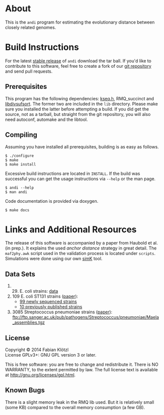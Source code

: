 # About

This is the `andi` program for estimating the evolutionary distance between closely related genomes.

# Build Instructions

For the latest [stable release](https://github.com/EvolBioInf/andi/releases) of `andi` download the tar ball. If you'd like to contribute to this software, feel free to create a fork of our [git repository](https://github.com/EvolBioInf/andi) and send pull requests.

## Prerequisites

This program has the following dependencies: [kseq.h](http://lh3lh3.users.sourceforge.net/kseq.shtml), RMQ_succinct and [libdivsufsort](https://code.google.com/p/libdivsufsort/). The former two are included in the `lib` directory. Please make sure you installed the latter before attempting a build. If you did get the source, not as a tarball, but straight from the git repository, you will also need autoconf, automake and the libtool.

## Compiling

Assuming you have installed all prerequisites, building is as easy as follows.

	$ ./configure
	$ make
	$ make install

Excessive build instructions are located in `INSTALL`. If the build was successful you can get the usage instructions via `--help` or the man page.

	$ andi --help
	$ man andi

Code documentation is provided via doxygen.

	$ make docs

# Links and Additional Resources

The release of this software is accompanied by a paper from Haubold et al. (in prep.). It explains the used *anchor distance* strategy in great detail. The `maf2phy.awk` script used in the validation process is located under `scripts`. Simulations were done using our own [simK](http://guanine.evolbio.mpg.de/bioBox/) tool.

## Data Sets

1. 29. E. coli strains: [data](http://guanine.evolbio.mpg.de/andi/eco29.fasta.gz)
2. 109 E. coli ST131 strains ([paper](http://www.pnas.org/content/early/2014/03/28/1322678111.abstract)): 
	* [99 newly sequenced strains](https://github.com/BeatsonLab-MicrobialGenomics/ST131_99)
	* [10 previously published strains](http://guanine.evolbio.mpg.de/andi/st131_extra.tgz)
3. 3085 Streptococcus pneumoniae strains ([paper](http://www.nature.com/ng/journal/v46/n3/full/ng.2895.html)): ftp://ftp.sanger.ac.uk/pub/pathogens/Streptococcus/pneumoniae/Maela_assemblies.tgz

## License

Copyright © 2014 Fabian Klötzl  
License GPLv3+: GNU GPL version 3 or later.

This is free software: you are free to change and redistribute it. There is NO WARRANTY, to the extent permitted by law. The full license text is available at <http://gnu.org/licenses/gpl.html>.

## Known Bugs

There is a slight memory leak in the RMQ lib used. But it is relatively small (some KB) compared to the overall memory consumption (a few GB).
